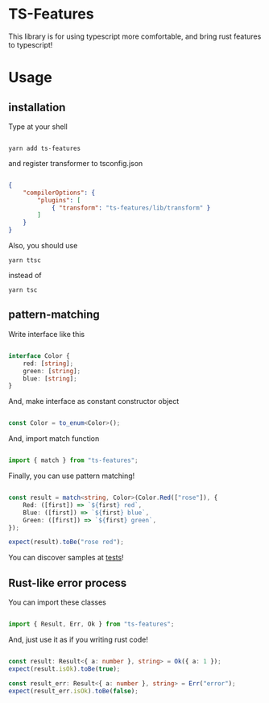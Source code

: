# TS-Features

This library is for using typescript more comfortable, and bring rust features to typescript!

# Usage

## installation

Type at your shell

```shell

yarn add ts-features

```

and register transformer to tsconfig.json

```json

{
    "compilerOptions": {
        "plugins": [
            { "transform": "ts-features/lib/transform" }
        ]
    }    
}

```

Also, you should use 

```
yarn ttsc
```

instead of

```
yarn tsc
```

## pattern-matching

Write interface like this

```typescript

interface Color {
    red: [string];
    green: [string];
    blue: [string];
}

```

And, make interface as constant constructor object

```typescript

const Color = to_enum<Color>();

```

And, import match function

```typescript

import { match } from "ts-features";

```

Finally, you can use pattern matching!

```typescript

const result = match<string, Color>(Color.Red(["rose"]), {
    Red: ([first]) => `${first} red`,
    Blue: ([first]) => `${first} blue`,
    Green: ([first]) => `${first} green`,
});

expect(result).toBe("rose red");

```

You can discover samples at [tests](https://github.com/SieR-VR/ts-features/blob/master/tests/match.test.ts)!

## Rust-like error process

You can import these classes

```typescript

import { Result, Err, Ok } from "ts-features";

```

And, just use it as if you writing rust code!

```typescript

const result: Result<{ a: number }, string> = Ok({ a: 1 });
expect(result.isOk).toBe(true);

const result_err: Result<{ a: number }, string> = Err("error");
expect(result_err.isOk).toBe(false);

```
